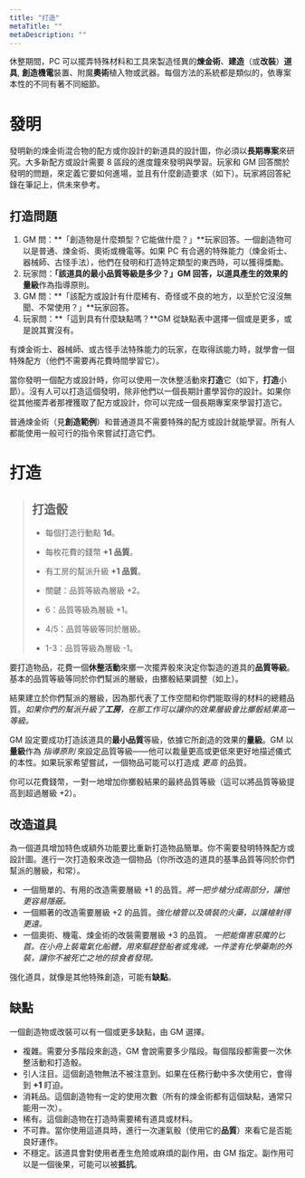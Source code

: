 ```yaml
---
title: "打造"
metaTitle: ""
metaDescription: ""
---
```


休整期間，PC 可以<span class="game-term">擺弄</span>特殊材料和工具來製造怪異的**煉金術**、**建造**（或**改裝**）**道具**, **創造機電**裝置、附魔**奧術**植入物或武器。每個方法的系統都是類似的，依專案本性的不同有著不同細節。

# 發明

發明新的煉金術混合物的配方或你設計的新道具的設計圖，你必須以**長期專案**來<span class="game-term">研究</span>。大多新配方或設計需要 8 區段的進度鐘來發明與學習。玩家和 GM 回答關於發明的問題，來定義它要如何進場，並且有什麼創造要求（如下）。玩家將回答紀錄在筆記上，供未來參考。

## 打造問題

1. GM 問：**「創造物是什麼類型？它能做什麼？」**玩家回答。一個創造物可以是普通、煉金術、奧術或機電等。如果 PC 有合適的特殊能力（<span class="game-term">煉金術士</span>、<span class="game-term">器械師</span>、<span class="game-term">古怪手法</span>），他們在發明和打造特定類型的東西時，可以獲得獎勵。
2. 玩家問：**「該道具的最小品質等級是多少？」**GM 回答，以道具產生的效果的**量級**作為指導原則。
3. GM 問：**「該配方或設計有什麼稀有、奇怪或不良的地方，以至於它沒沒無聞、不常使用？」**玩家回答。
4. 玩家問：**「這到具有什麼缺點嗎？**GM 從缺點表中選擇一個或是更多，或是說其實沒有。

有<span class="game-term">煉金術士</span>、<span class="game-term">器械師</span>、或<span class="game-term">古怪手法</span>特殊能力的玩家，在取得該能力時，就學會一個特殊配方（他們不需要再花費時間學習它）。

當你發明一個配方或設計時，你可以使用一次休整活動來**打造**它（如下，**打造**小節）。沒有人可以打造這個發明，除非他們以一個長期計畫學習你的設計。如果你從其他擺弄者那裡獲取了配方或設計，你可以完成一個長期專案來學習打造它。

普通煉金術（見**創造範例**）和普通道具不需要特殊的配方或設計就能學習。所有人都能使用一般可行的指令來嘗試打造它們。

# 打造

> ## 打造骰
> 
> * 每個<span class="game-term">打造</span>行動點 **1d**。
> * 每枚花費的<span class="game-term">錢幣</span> **+1 品質**。
> * 有<span class="game-term">工房</span>的幫派升級 **+1 品質**。
>
> * <span class="game-term">關鍵：</span>品質等級為層級 +2。
> * <span class="game-term">6：</span>品質等級為層級 +1。
> * <span class="game-term">4/5：</span>品質等級等同於層級。
> * <span class="game-term">1-3：</span>品質等級為層級 -1。

要打造物品，花費一個**休整活動**來擲一次<span class="game-term">擺弄</span>骰來決定你製造的道具的**品質等級**。基本的品質等級等同於你們幫派的層級，由擲骰結果調整（如上）。

結果建立於你們幫派的層級，因為那代表了工作空間和你們能取得的材料的總體品質。_如果你們的幫派升級了**工房**，在那工作可以讓你的效果層級會比擲骰結果高一等級。_

GM 設定要成功打造該道具的**最小品質**等級，依據它所創造的效果的**量級**。GM 以**量級**作為 _指導原則_ 來設定品質等級——他可以裁量更高或更低來更好地描述儀式的本性。如果玩家希望嘗試，一個物品可能可以打造成 _更高_ 的品質。

你可以花費<span class="game-term">錢幣</span>，一對一地增加你擲骰結果的最終品質等級（這可以將品質等級提高到超過層級 +2）。

## 改造道具

為一個道具增加特色或額外功能要比重新打造物品簡單。你不需要發明特殊配方或設計圖。進行一次打造骰來改造一個物品（你所改造的道具的基準品質等同於你們幫派的層級，和常）。

* 一個簡單的、有用的改造需要層級 +1 的品質。_將一把步槍分成兩部分，讓他更容易隱蔽。_
* 一個顯著的改造需要層級 +2 的品質。_強化槍管以及填裝的火藥，以讓槍射得更遠。_
* 一個奧術、機電、煉金術的改裝需要層級 +3 的品質。 _一把能傷害惡魔的匕首。在小舟上裝電氣化船體，用來驅趕登船者或鬼魂。一件塗有化學藥劑的外裝，讓你不被死亡之地的掠食者發現。_

強化道具，就像是其他特殊創造，可能有**缺點**。

## 缺點

一個創造物或改裝可以有一個或更多缺點，由 GM 選擇。

* <span class="game-term">複雜。</span>需要分多階段來創造，GM 會說需要多少階段。每個階段都需要一次休整活動和打造骰。
* <span class="game-term">引人注目。</span>這個創造物無法不被注意到。如果在任務行動中多次使用它，會得到 <strong>+1</strong> <span class="game-term">盯迫</span>。
* <span class="game-term">消耗品。</span>這個創造物有一定的使用次數（所有的煉金術都有這個缺點，通常只能用一次）。
* <span class="game-term">稀有。</span>這個創造物在打造時需要稀有道具或材料。
* <span class="game-term">不可靠。</span>當你使用這道具時，進行一次運氣骰（使用它的<strong>品質</strong>）來看它是否能良好運作。
* <span class="game-term">不穩定。</span>該道具會對使用者產生危險或麻煩的副作用，由 GM 指定。副作用可以是一個後果，可能可以被**抵抗**。
